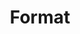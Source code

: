 ---
title: 'Format'
field: 'dcterms.format'
slug: 'global-format'
description: 'The file format or physical medium of the resource'
comment: 'select from control list'
required: False
vocabulary: 'vocabulary.txt'
module: 'Form'
cluster: 'Global'
policy: 'Controlled value. Single value only.'
layout: 'home'
---
